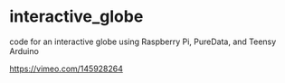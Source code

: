 # interactive_globe
code for an interactive globe using Raspberry Pi, PureData, and Teensy Arduino

https://vimeo.com/145928264
